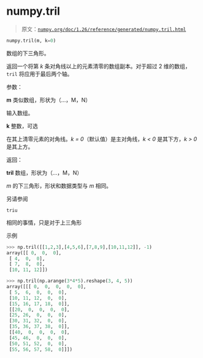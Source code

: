 # numpy.tril

> 原文：[`numpy.org/doc/1.26/reference/generated/numpy.tril.html`](https://numpy.org/doc/1.26/reference/generated/numpy.tril.html)

```py
numpy.tril(m, k=0)
```

数组的下三角形。

返回一个将第 *k* 条对角线以上的元素清零的数组副本。对于超过 2 维的数组，`tril` 将应用于最后两个轴。

参数：

**m** 类似数组，形状为（…，M，N）

输入数组。

**k** 整数，可选

在其上清零元素的对角线。*k = 0*（默认值）是主对角线，*k < 0* 是其下方，*k > 0* 是其上方。

返回：

**tril** 数组，形状为（…，M，N）

*m* 的下三角形，形状和数据类型与 *m* 相同。

另请参阅

`triu`

相同的事情，只是对于上三角形

示例

```py
>>> np.tril([[1,2,3],[4,5,6],[7,8,9],[10,11,12]], -1)
array([[ 0,  0,  0],
 [ 4,  0,  0],
 [ 7,  8,  0],
 [10, 11, 12]]) 
```

```py
>>> np.tril(np.arange(3*4*5).reshape(3, 4, 5))
array([[[ 0,  0,  0,  0,  0],
 [ 5,  6,  0,  0,  0],
 [10, 11, 12,  0,  0],
 [15, 16, 17, 18,  0]],
 [[20,  0,  0,  0,  0],
 [25, 26,  0,  0,  0],
 [30, 31, 32,  0,  0],
 [35, 36, 37, 38,  0]],
 [[40,  0,  0,  0,  0],
 [45, 46,  0,  0,  0],
 [50, 51, 52,  0,  0],
 [55, 56, 57, 58,  0]]]) 
```
